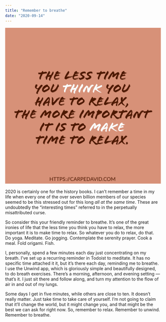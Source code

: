 ```yaml
---
title: "Remember to breathe"
date: "2020-09-14"
---
```


![IMG_3196.png](IMG_3196.png)

2020 is certainly one for the history books. I can’t remember a time in my life when every one of the over seven billion members of our species seemed to be this stressed out for this long _all at the same time_. These are undoubtedly the “interesting times” referred to in the perpetually misattributed curse.

So consider this your friendly reminder to breathe. It’s one of the great ironies of life that the less time you think you have to relax, the more important it is to make time to relax. So whatever you do to relax, do that. Do yoga. Meditate. Go jogging. Contemplate the serenity prayer. Cook a meal. Fold origami. Fish.

I, personally, spend a few minutes each day just concentrating on my breath. I’ve set up a recurring reminder in Todoist to meditate. It has no specific time attached it it, but it’s there each day, reminding me to breathe. I use the Unwind app, which is gloriously simple and beautifully designed, to do breath exercises. There’s a morning, afternoon, and evening setting — that’s it. I just sit there and follow along, and turn my attention to the flow of air in and out of my lungs.

Some days I get in five minutes, while others are close to ten. It doesn’t really matter. Just take time to take care of yourself. I’m not going to claim that it’ll change the world, but it might change you, and that might be the best we can ask for right now. So, remember to relax. Remember to unwind. Remember to breathe.
